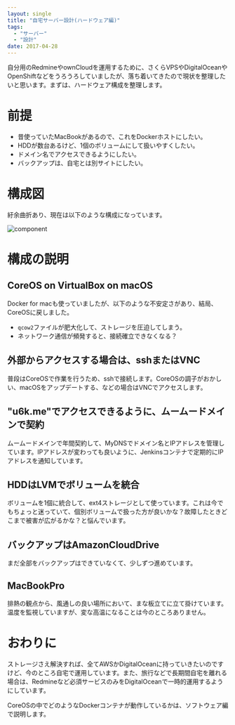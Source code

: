 ```yaml
---
layout: single
title: "自宅サーバー設計(ハードウェア編)"
tags:
  - "サーバー"
  - "設計"
date: 2017-04-28
---
```


自分用のRedmineやownCloudを運用するために、さくらVPSやDigitalOceanやOpenShiftなどをうろうろしていましたが、落ち着いてきたので現状を整理したいと思います。まずは、ハードウェア構成を整理します。

# 前提

- 昔使っていたMacBookがあるので、これをDockerホストにしたい。
- HDDが数台あるけど、1個のボリュームにして扱いやすくしたい。
- ドメイン名でアクセスできるようにしたい。
- バックアップは、自宅とは別サイトにしたい。

# 構成図

紆余曲折あり、現在は以下のような構成になっています。

![component](http://www.plantuml.com/plantuml/png/oymhIIrAIqnELL0AytDMuif4y8E3FL3u7Y4X0Hh1cafSN7dvAK2-RsAoKtv-Ta1Hlf92DPS244Jd9YRx1yU2sSdvkGNvUQbv9K23CujAIXDpdF8hO0h1YftpYr9XgckvQc76UhYu6EeOwHZ33VK9yrL8hIWnKT0m2t7IZ0MfZ7xSlE1nynuOsVcuUU7ZfYMFcpV7AjZOF5qoxMNpYiTDMy5oanytxRIpuuhshNJn2yOjxPYRM9MVvvoJNvhYKfHPbefJ9HVKamgwfGMw2j70G8lbWdb5GLVN3jEz25cm3c2mOeX1WpOMdyTqWUeWde1x1YG43N9qMy5oc9woKdZSFE5nS_FZflMFcnQ16CtJ0G00)
<!-- http://www.plantuml.com/plantuml/uml/oymhIIrAIqnELL0AytDMuif4y8E3FL3u7Y4X0Hh1cafSN7dvAK2-RsAoKtv-Ta1Hlf92DPS244Jd9YRx1yU2sSdvkGNvUQbv9K23CujAIXDpdF8hO0h1YftpYr9XgckvQc76UhYu6EeOwHZ33VK9yrL8hIWnKT0m2t7IZ0MfZ7xSlE1nynuOsVcuUU7ZfYMFcpV7AjZOF5qoxMNpYiTDMy5oanytxRIpuuhshNJn2yOjxPYRM9MVvvoJNvhYKfHPbefJ9HVKamgwfGMw2j70G8lbWdb5GLVN3jEz25cm3c2mOeX1WpOMdyTqWUeWde1x1YG43N9qMy5oc9woKdZSFE5nS_FZflMFcnQ16CtJ0G00 -->

# 構成の説明

## CoreOS on VirtualBox on macOS

Docker for macも使っていましたが、以下のような不安定さがあり、結局、CoreOSに戻しました。

- `qcow2`ファイルが肥大化して、ストレージを圧迫してしまう。
- ネットワーク通信が頻発すると、接続確立できなくなる？

## 外部からアクセスする場合は、sshまたはVNC

普段はCoreOSで作業を行うため、sshで接続します。CoreOSの調子がおかしい、macOSをアップデートする、などの場合はVNCでアクセスします。

## "u6k.me"でアクセスできるように、ムームードメインで契約

ムームードメインで年間契約して、MyDNSでドメイン名とIPアドレスを管理しています。IPアドレスが変わっても良いように、Jenkinsコンテナで定期的にIPアドレスを通知しています。

## HDDはLVMでボリュームを統合

ボリュームを1個に統合して、ext4ストレージとして使っています。これは今でもちょっと迷っていて、個別ボリュームで扱った方が良いかな？故障したときどこまで被害が広がるかな？と悩んでいます。

## バックアップはAmazonCloudDrive

まだ全部をバックアップはできていなくて、少しずつ進めています。

## MacBookPro

排熱の観点から、風通しの良い場所において、まな板立てに立て掛けています。温度を監視していますが、変な高温になることは今のところありません。

# おわりに

ストレージさえ解決すれば、全てAWSかDigitalOceanに持っていきたいのですけど、今のところ自宅で運用しています。また、旅行などで長期間自宅を離れる場合は、Redmineなど必須サービスのみをDigitalOceanで一時的運用するようにしています。

CoreOSの中でどのようなDockerコンテナが動作しているかは、ソフトウェア編で説明します。
